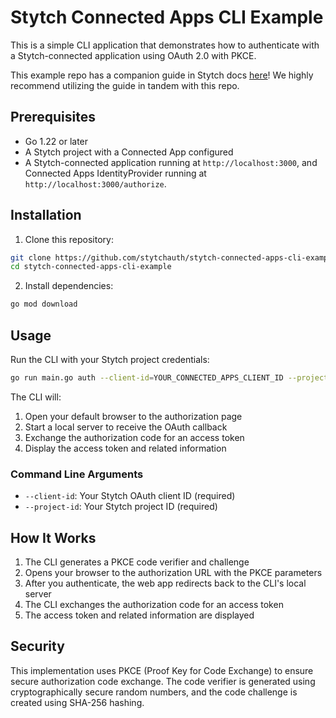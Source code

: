 # Stytch Connected Apps CLI Example

This is a simple CLI application that demonstrates how to authenticate with a Stytch-connected application using OAuth 2.0 with PKCE.

This example repo has a companion guide in Stytch docs [here](https://stytch.com/docs/guides/connected-apps/cli-app)! We highly recommend utilizing the guide in tandem with this repo. 

## Prerequisites

- Go 1.22 or later
- A Stytch project with a Connected App configured
- A Stytch-connected application running at `http://localhost:3000`, and Connected Apps IdentityProvider running at `http://localhost:3000/authorize`.

## Installation

1. Clone this repository:
```bash
git clone https://github.com/stytchauth/stytch-connected-apps-cli-example.git
cd stytch-connected-apps-cli-example
```

2. Install dependencies:
```bash
go mod download
```

## Usage

Run the CLI with your Stytch project credentials:

```bash
go run main.go auth --client-id=YOUR_CONNECTED_APPS_CLIENT_ID --project-id=YOUR_PROJECT_ID
```

The CLI will:
1. Open your default browser to the authorization page
2. Start a local server to receive the OAuth callback
3. Exchange the authorization code for an access token
4. Display the access token and related information

### Command Line Arguments

- `--client-id`: Your Stytch OAuth client ID (required)
- `--project-id`: Your Stytch project ID (required)

## How It Works

1. The CLI generates a PKCE code verifier and challenge
2. Opens your browser to the authorization URL with the PKCE parameters
3. After you authenticate, the web app redirects back to the CLI's local server
4. The CLI exchanges the authorization code for an access token
5. The access token and related information are displayed

## Security

This implementation uses PKCE (Proof Key for Code Exchange) to ensure secure authorization code exchange. The code verifier is generated using cryptographically secure random numbers, and the code challenge is created using SHA-256 hashing.
